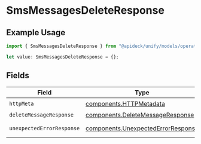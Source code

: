 # SmsMessagesDeleteResponse

## Example Usage

```typescript
import { SmsMessagesDeleteResponse } from "@apideck/unify/models/operations";

let value: SmsMessagesDeleteResponse = {};
```

## Fields

| Field                                                                                    | Type                                                                                     | Required                                                                                 | Description                                                                              |
| ---------------------------------------------------------------------------------------- | ---------------------------------------------------------------------------------------- | ---------------------------------------------------------------------------------------- | ---------------------------------------------------------------------------------------- |
| `httpMeta`                                                                               | [components.HTTPMetadata](../../models/components/httpmetadata.md)                       | :heavy_check_mark:                                                                       | N/A                                                                                      |
| `deleteMessageResponse`                                                                  | [components.DeleteMessageResponse](../../models/components/deletemessageresponse.md)     | :heavy_minus_sign:                                                                       | Messages                                                                                 |
| `unexpectedErrorResponse`                                                                | [components.UnexpectedErrorResponse](../../models/components/unexpectederrorresponse.md) | :heavy_minus_sign:                                                                       | Unexpected error                                                                         |